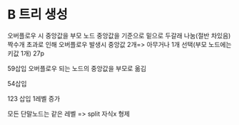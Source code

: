 # B 트리 생성
오버플로우 시 중앙값을 부모 노드
중앙값을 기준으로 밑으로 두갈래 나눔(절반 차있음)
짝수개 초과로 인해 오버플로우 발생시
중앙값 2개=> 아무거나 1개 선택(부모 노드에는 키값 1개)
27p

59삽입
오버플로우 되는 노드의 중앙값을 부모로 옮김

54삽입

123 삽입
1레벨 증가

모든 단말노드는 같은 레벨
=> split 자식x 형제